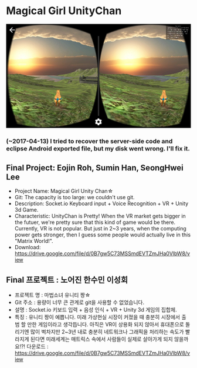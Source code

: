 # Magical Girl UnityChan

![alt tab](screenshot.jpg)

### (~2017-04-13) I tried to recover the server-side code and eclipse Android exported file, but my disk went wrong. I'll fix it.


## Final Project: Eojin Roh, Sumin Han, SeongHwei Lee
* Project Name: Magical Girl Unity Chan☆
* Git: The capacity is too large: we couldn't use git.
* Description: Socket.io Keyboard input + Voice Recognition + VR + Unity 3d Game.
* Characteristic: UnityChan is Pretty! When the VR market gets bigger in the futuer, we're pretty sure that this kind of game would be there. Currently, VR is not popular. But just in 2~3 years, when the computing power gets stronger, then I guess some people would actually live in this "Matrix World!".
* Download: https://drive.google.com/file/d/0B7gw5C73MSSmdEVTZmJHa0VlbW8/view

## Final 프로젝트 : 노어진 한수민 이성회
* 프로젝트 명 : 마법소녀 유니티 짱☆
* Git 주소 : 용량이 너무 큰 관계로 git을 사용할 수 없었습니다.
* 설명 : Socket.io 키보드 입력 + 음성 인식 + VR + Unity 3d 게임의 집합체.
* 특징 : 유니티 짱이 예쁩니다. 미래 가상현실 시장이 커졌을 때 충분히 시장에서 출범 할 만한 게임이라고 생각듭니다. 아직은 VR이 상용화 되지 않아서 휴대폰으로 돌리기엔 많이 벅차지만 2~3년 내로 충분히 네트워크나 그래픽을 처리하는 속도가 빨라지게 된다면 미래세계는 매트릭스 속에서 사람들이 실제로 살아가게 되지 않을까요!?!
다운로드 : https://drive.google.com/file/d/0B7gw5C73MSSmdEVTZmJHa0VlbW8/view
